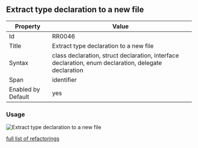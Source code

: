 ## Extract type declaration to a new file

Property | Value
--- | --- 
Id | RR0046
Title | Extract type declaration to a new file
Syntax | class declaration, struct declaration, interface declaration, enum declaration, delegate declaration
Span | identifier
Enabled by Default | yes

### Usage

![Extract type declaration to a new file](../../images/refactorings/ExtractTypeDeclarationToNewFile.png)

[full list of refactorings](Refactorings.md)
